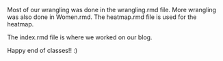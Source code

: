 Most of our wrangling was done in the wrangling.rmd file. More wrangling was also done in Women.rmd. The heatmap.rmd file is used for the heatmap.

The index.rmd file is where we worked on our blog.

Happy end of classes!! :)
